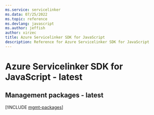 ```yaml
---
ms.service: servicelinker
ms.data: 07/25/2022
ms.topic: reference
ms.devlang: javascript
ms.author: jeffish
author: xirzec
title: Azure Servicelinker SDK for JavaScript
description: Reference for Azure Servicelinker SDK for JavaScript
---
```

# Azure Servicelinker SDK for JavaScript - latest

## Management packages - latest
[!INCLUDE [mgmt-packages](servicelinker-mgmt-index.md)]